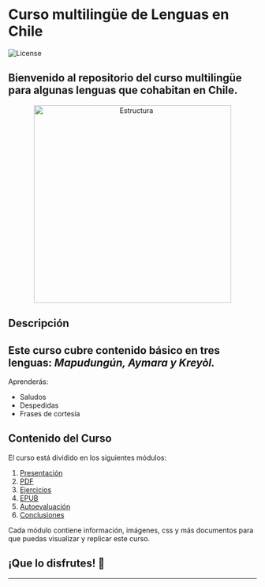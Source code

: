 # Curso multilingüe de Lenguas en Chile

![License](https://img.shields.io/badge/license-MIT-blue.svg)

## Bienvenido al repositorio del curso multilingüe para algunas lenguas que cohabitan en Chile. 

<p style="text-align:center"> <img src ="https://images.unsplash.com/photo-1478827387698-1527781a4887?q=80&w=1470&auto=format&fit=crop&ixlib=rb-4.0.3&ixid=M3wxMjA3fDB8MHxwaG90by1wYWdlfHx8fGVufDB8fHx8fA%3D%3D" alt="Estructura" width="400"/>
 </p>


## Descripción

## Este curso cubre contenido básico en tres lenguas: *Mapudungún, Aymara y Kreyòl.*
 
 Aprenderás:

- Saludos
- Despedidas
- Frases de cortesía

## Contenido del Curso

El curso está dividido en los siguientes módulos:

1. [Presentación](https://github.com/Stefleal/stefleal.github.io/blob/fbe1e1e48d705eca4d92498d72bc0a9babf4f152/04-reveal.js/index.html)
2. [PDF](#módulo-1)
3. [Ejercicios](#módulo-2)
4. [EPUB](#conclusión)
5. [Autoevaluación](#Autoevaluación)
6. [Conclusiones](#Conclusiones)

Cada módulo contiene información, imágenes, css y más documentos para que puedas visualizar y replicar este curso.

## ¡Que lo disfrutes! 🙂
---
